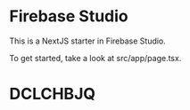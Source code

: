 # Firebase Studio

This is a NextJS starter in Firebase Studio.

To get started, take a look at src/app/page.tsx.
# DCLCHBJQ
